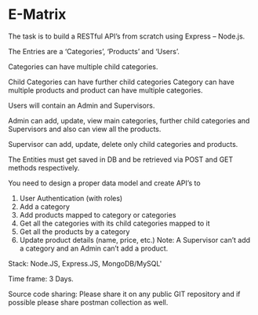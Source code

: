 # E-Matrix

The task is to build a RESTful API’s from scratch using Express –
Node.js.

The Entries are a ‘Categories’, ‘Products’ and ‘Users’.

Categories can have multiple child categories.

Child Categories can have further child categories
Category can have multiple products and product can have multiple
categories.

Users will contain an Admin and Supervisors.

Admin can add, update, view main categories, further child
categories and Supervisors and also can view all the products.

Supervisor can add, update, delete only child categories and
products.

The Entities must get saved in DB and be retrieved via POST and GET
methods respectively.

You need to design a proper data model and create API’s to 
1. User Authentication (with roles)
2. Add a category
3. Add products mapped to category or categories
4. Get all the categories with its child categories mapped to it
5. Get all the products by a category
6. Update product details (name, price, etc.)
Note: A Supervisor can’t add a category and an Admin can’t add a
product.

Stack: Node.JS, Express.JS, MongoDB/MySQL' 

Time frame: 3 Days. 

Source code sharing: Please share it on any public GIT repository
and if possible please share postman collection as well.